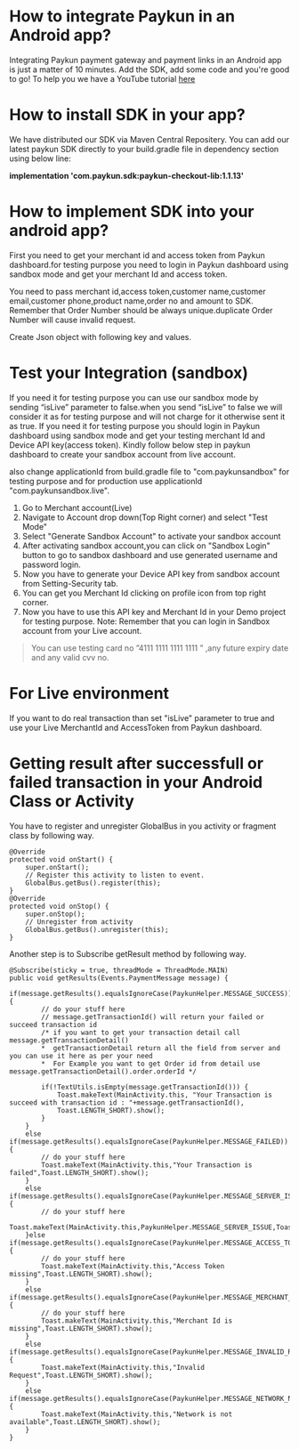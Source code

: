 
# How to integrate Paykun in an Android app?

Integrating Paykun payment gateway and payment links in an Android app is just a matter of 10 minutes. Add the SDK, add some code and you're good to go! To help you we have a YouTube tutorial [here](https://youtu.be/j9ZQhz-laaM)

#	How to install SDK in your app?

We have distributed our SDK via Maven Central Repositery. You can add our latest paykun SDK directly to your build.gradle file in dependency section using below line:

**implementation 'com.paykun.sdk:paykun-checkout-lib:1.1.13'**


#	How to implement SDK into your android app?

First you need to get your merchant id and access token from Paykun dashboard.for testing purpose you need to login in Paykun dashboard using sandbox mode and get your merchant Id and access token.

You need to pass merchant id,access token,customer name,customer email,customer phone,product name,order no and amount to SDK.
Remember that Order Number should be always unique.duplicate Order Number will cause invalid request.

Create Json object with following key and values.


#	Test your Integration (sandbox)

If you need it for testing purpose you can use our sandbox mode by sending “isLive” parameter to false.when you send “isLive” to false we will consider it as for testing purpose and will not charge for it otherwise sent it as true.
If you need it for testing purpose you should login in Paykun dashboard using sandbox mode and get your testing merchant Id and Device API key(access token).
Kindly follow below step in paykun dashboard to create your sandbox account from live account.

also change applicationId from build.gradle file to "com.paykunsandbox" for testing purpose and for production use applicationId
"com.paykunsandbox.live".

1.	Go to Merchant account(Live)
2.	Navigate to Account drop down(Top Right corner) and select "Test Mode"
3.	Select "Generate Sandbox Account" to activate your sandbox account
4.	After activating sandbox account,you can click on "Sandbox Login" button to go to sandbox dashboard and use generated username and password login.
5.	Now you have to generate your Device API key from sandbox account from Setting-Security tab.
6.	You can get you Merchant Id clicking on profile icon from top right corner.
7.	Now you have to use this API key and Merchant Id in your Demo project for testing purpose.
Note: Remember that you can login in Sandbox account from your Live account.

> You can use testing card no ”4111 1111 1111 1111 ” ,any future expiry
> date and any valid cvv no.

#	For Live environment

If you want to do real transaction than set "isLive" parameter to true and use your Live MerchantId and AccessToken from Paykun dashboard.

#	Getting result after successfull or failed transaction in your Android Class or Activity

You have to register and unregister GlobalBus in you activity or fragment class by following way.

    @Override
    protected void onStart() {
        super.onStart();
        // Register this activity to listen to event.
        GlobalBus.getBus().register(this);
    }
    @Override
    protected void onStop() {
        super.onStop();
        // Unregister from activity
        GlobalBus.getBus().unregister(this);
    }
   
Another step is to Subscribe getResult method by following way.

    @Subscribe(sticky = true, threadMode = ThreadMode.MAIN)
    public void getResults(Events.PaymentMessage message) {
        if(message.getResults().equalsIgnoreCase(PaykunHelper.MESSAGE_SUCCESS)){
            // do your stuff here
            // message.getTransactionId() will return your failed or succeed transaction id
            /* if you want to get your transaction detail call message.getTransactionDetail()
            *  getTransactionDetail return all the field from server and you can use it here as per your need
            *  For Example you want to get Order id from detail use message.getTransactionDetail().order.orderId */
            
            if(!TextUtils.isEmpty(message.getTransactionId())) {
                Toast.makeText(MainActivity.this, "Your Transaction is succeed with transaction id : "+message.getTransactionId(),
                Toast.LENGTH_SHORT).show();
            }
        }
        else if(message.getResults().equalsIgnoreCase(PaykunHelper.MESSAGE_FAILED)){
            // do your stuff here
            Toast.makeText(MainActivity.this,"Your Transaction is failed",Toast.LENGTH_SHORT).show();
        }
        else if(message.getResults().equalsIgnoreCase(PaykunHelper.MESSAGE_SERVER_ISSUE)){
            // do your stuff here
            Toast.makeText(MainActivity.this,PaykunHelper.MESSAGE_SERVER_ISSUE,Toast.LENGTH_SHORT).show();
        }else if(message.getResults().equalsIgnoreCase(PaykunHelper.MESSAGE_ACCESS_TOKEN_MISSING)){
            // do your stuff here
            Toast.makeText(MainActivity.this,"Access Token missing",Toast.LENGTH_SHORT).show();
        }
        else if(message.getResults().equalsIgnoreCase(PaykunHelper.MESSAGE_MERCHANT_ID_MISSING)){
            // do your stuff here
            Toast.makeText(MainActivity.this,"Merchant Id is missing",Toast.LENGTH_SHORT).show();
        }
        else if(message.getResults().equalsIgnoreCase(PaykunHelper.MESSAGE_INVALID_REQUEST)){
            Toast.makeText(MainActivity.this,"Invalid Request",Toast.LENGTH_SHORT).show();
        }
        else if(message.getResults().equalsIgnoreCase(PaykunHelper.MESSAGE_NETWORK_NOT_AVAILABLE)){
            Toast.makeText(MainActivity.this,"Network is not available",Toast.LENGTH_SHORT).show();
        }
    }
